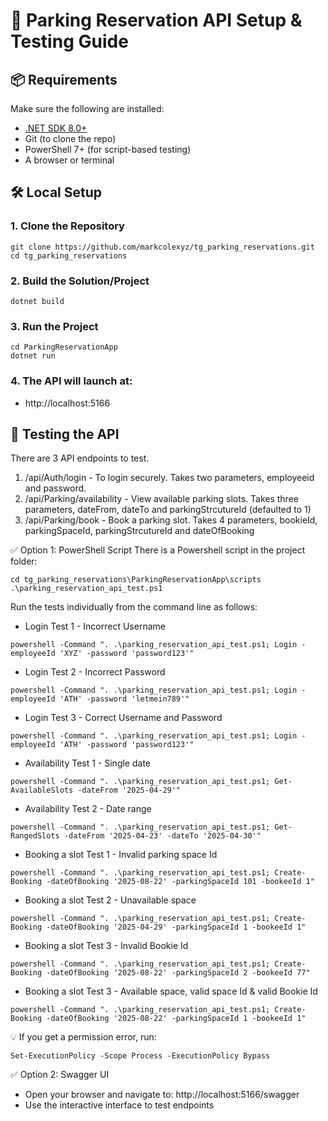 # 🚀 Parking Reservation API Setup & Testing Guide

## 📦 Requirements

Make sure the following are installed:

- [.NET SDK 8.0+](https://dotnet.microsoft.com/download)
- Git (to clone the repo)
- PowerShell 7+ (for script-based testing)
- A browser or terminal

## 🛠️ Local Setup

### 1. Clone the Repository

<pre><code class="language-bash">git clone https://github.com/markcolexyz/tg_parking_reservations.git
cd tg_parking_reservations</code></pre>

### 2. Build the Solution/Project

<pre><code class="language-bash">dotnet build</code></pre>

### 3. Run the Project

<pre><code class="language-bash">cd ParkingReservationApp
dotnet run</code></pre>

### 4. The API will launch at: 

- http://localhost:5166

## 🧪 Testing the API

There are 3 API endpoints to test.

1. /api/Auth/login - To login securely. Takes two parameters, employeeid and password.
2. /api/Parking/availability - View available parking slots.  Takes three parameters, dateFrom, dateTo and parkingStrcutureId (defaulted to 1)
3. /api/Parking/book - Book a parking slot.  Takes 4 parameters, bookieId, parkingSpaceId, parkingStrcutureId and dateOfBooking

✅ Option 1: PowerShell Script
There is a Powershell script in the project folder:

<pre><code class="language-bash">cd tg_parking_reservations\ParkingReservationApp\scripts
.\parking_reservation_api_test.ps1</code></pre>

Run the tests individually from the command line as follows:
- Login Test 1 - Incorrect Username
<pre><code class="language-powershell">powershell -Command ". .\parking_reservation_api_test.ps1; Login -employeeId 'XYZ' -password 'password123'"</code></pre>
- Login Test 2 - Incorrect Password	
<pre><code class="language-powershell">powershell -Command ". .\parking_reservation_api_test.ps1; Login -employeeId 'ATH' -password 'letmein789'"</code></pre>
- Login Test 3 - Correct Username and Password
<pre><code class="language-powershell">powershell -Command ". .\parking_reservation_api_test.ps1; Login -employeeId 'ATH' -password 'password123'"</code></pre>
- Availability Test 1 - Single date
<pre><code class="language-powershell">powershell -Command ". .\parking_reservation_api_test.ps1; Get-AvailableSlots -dateFrom '2025-04-29'"</code></pre>
- Availability Test 2 - Date range
<pre><code class="language-powershell">powershell -Command ". .\parking_reservation_api_test.ps1; Get-RangedSlots -dateFrom '2025-04-23' -dateTo '2025-04-30'"</code></pre>
- Booking a slot Test 1 - Invalid parking space Id
<pre><code class="language-powershell">powershell -Command ". .\parking_reservation_api_test.ps1; Create-Booking -dateOfBooking '2025-08-22' -parkingSpaceId 101 -bookeeId 1"</code></pre>
- Booking a slot Test 2 - Unavailable space
<pre><code class="language-powershell">powershell -Command ". .\parking_reservation_api_test.ps1; Create-Booking -dateOfBooking '2025-04-29' -parkingSpaceId 1 -bookeeId 1"</code></pre>
- Booking a slot Test 3 - Invalid Bookie Id
<pre><code class="language-powershell">powershell -Command ". .\parking_reservation_api_test.ps1; Create-Booking -dateOfBooking '2025-08-22' -parkingSpaceId 2 -bookeeId 77"</code></pre>
- Booking a slot Test 3 - Available space, valid space Id & valid Bookie Id
<pre><code class="language-powershell">powershell -Command ". .\parking_reservation_api_test.ps1; Create-Booking -dateOfBooking '2025-08-22' -parkingSpaceId 1 -bookeeId 1"</code></pre>

💡 If you get a permission error, run:

<pre><code class="language-powershell">Set-ExecutionPolicy -Scope Process -ExecutionPolicy Bypass</code></pre>

✅ Option 2: Swagger UI
- Open your browser and navigate to:
http://localhost:5166/swagger
- Use the interactive interface to test endpoints


